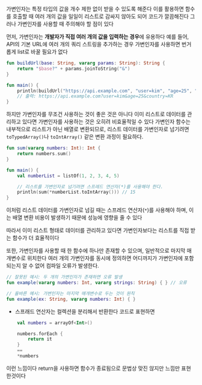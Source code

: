 가변인자는 특정 타입의 값을 개수 제한 없이 받을 수 있도록 해준다
이를 활용하면 함수를 호출할 때 여러 개의 값을 일일이 리스트로 감싸지 않아도 되어 코드가 깔끔해진다
그러나 가변인자를 사용할 때 주의해야 할 점이 있다

먼저, 가변인자는 **개발자가 직접 여러 개의 값을 입력하는 경우**에 유용하다
예를 들어, API의 기본 URL에 여러 개의 쿼리 스트링을 추가하는 경우 가변인자를 사용하면 번거롭게 list로 바꿀 필요가 없다

```kotlin
fun buildUrl(base: String, vararg params: String): String {
    return "$base?" + params.joinToString("&")
}

fun main() {
    println(buildUrl("https://api.example.com", "user=kim", "age=25", "country=KR"))
    // 출력: https://api.example.com?user=kim&age=25&country=KR
}
```

하지만 가변인자를 무조건 사용하는 것이 좋은 것은 아니다
이미 리스트로 데이터를 관리하고 있다면 가변인자를 사용하는 것은 오히려 비효율적일 수 있다
가변인자 함수는 내부적으로 리스트가 아닌 배열로 변환되므로, 리스트 데이터를 가변인자로 넘기려면 `toTypedArray()`나 `toIntArray()` 같은 변환 과정이 필요하다.  

```kotlin
fun sum(vararg numbers: Int): Int {
    return numbers.sum()
}

fun main() {
    val numberList = listOf(1, 2, 3, 4, 5)

    // 리스트를 가변인자로 넘기려면 스프레드 연산자(*)를 사용해야 한다.
    println(sum(*numberList.toIntArray())) // 15
}
```

이처럼 리스트 데이터를 가변인자로 넘길 때는 스프레드 연산자(`*`)를 사용해야 하며, 이는 배열 변환 비용이 발생하기 때문에 성능에 영향을 줄 수 있다

따라서 이미 리스트 형태로 데이터를 관리하고 있다면 가변인자보다는 리스트를 직접 받는 함수가 더 효율적이다

또한, 가변인자를 사용할 때 한 함수에 하나만 존재할 수 있으며, 일반적으로 마지막 매개변수로 위치한다 
여러 개의 가변인자를 동시에 정의하면 어디까지가 가변인자에 포함되는지 알 수 없어 컴파일 오류가 발생한다.  

```kotlin
// 잘못된 예시: 두 개의 가변인자가 존재하면 오류 발생
fun example(vararg numbers: Int, vararg strings: String) { } // 오류

// 올바른 예시: 가변인자는 마지막 매개변수로 두는 것이 원칙
fun example(ex: String, vararg numbers: Int) { } 
```

* 스프래드 연산자는 컬렉션을 분리해서 반환한다 코드로 표현하면
```kotlin
    val numbers = arrayOf<Int>()

    numbers.forEach {
        return it
    }
    ==
    *numbers
```
이런 느낌이다
return을 사용하면 함수가 종료됨으로 
문법상 맞진 않지만 느낌만 표현한것이다
